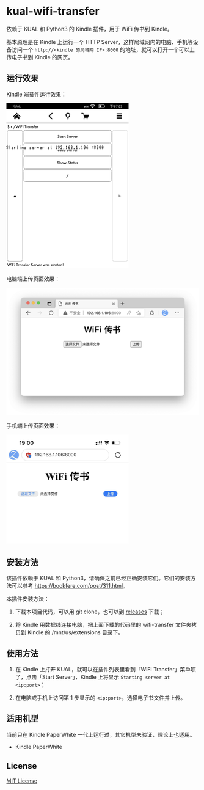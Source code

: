 # kual-wifi-transfer

依赖于 KUAL 和 Python3 的 Kindle 插件，用于 WiFi 传书到 Kindle。

基本原理是在 Kindle 上运行一个 HTTP Server，这样局域网内的电脑、手机等设备访问一个 `http://<kindle 的局域网 IP>:8000` 的地址，就可以打开一个可以上传电子书到 Kindle 的网页。

## 运行效果

Kindle 端插件运行效果：

<img width="320px" src="./screenshots/kindle-extension.png"/>

电脑端上传页面效果：

<img width="640px" src="./screenshots/page-to-upload.png"/>

手机端上传页面效果：

<img width="320px" src="./screenshots/page-to-upload-mobile.png"/>

## 安装方法

该插件依赖于 KUAL 和 Python3，请确保之前已经正确安装它们。它们的安装方法可以参考 <https://bookfere.com/post/311.html>。

本插件安装方法：

1. 下载本项目代码，可以用 git clone，也可以到 [releases](https://github.com/mzlogin/kual-wifi-transfer/releases) 下载；

2. 将 Kindle 用数据线连接电脑，把上面下载的代码里的 wifi-transfer 文件夹拷贝到 Kindle 的 /mnt/us/extensions 目录下。

## 使用方法

1. 在 Kindle 上打开 KUAL，就可以在插件列表里看到「WiFi Transfer」菜单项了，点击「Start Server」，Kindle 上将显示 `Starting server at <ip:port>`；

2. 在电脑或手机上访问第 1 步显示的 `<ip:port>`，选择电子书文件并上传。

## 适用机型

当前只在 Kindle PaperWhite 一代上运行过，其它机型未验证，理论上也适用。

- Kindle PaperWhite

## License

[MIT License](./LICENSE)

